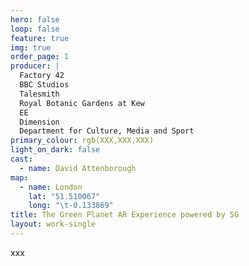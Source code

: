 ```yaml
---
hero: false
loop: false
feature: true
img: true
order_page: 1
producer: |
  Factory 42
  BBC Studios
  Talesmith
  Royal Botanic Gardens at Kew 
  EE
  Dimension
  Department for Culture, Media and Sport
primary_colour: rgb(XXX,XXX,XXX)
light_on_dark: false
cast:
  - name: David Attenborough
map:
  - name: London
    lat: "51.510067"
    long: "\t-0.133869"
title: The Green Planet AR Experience powered by 5G
layout: work-single
---
```

xxx
